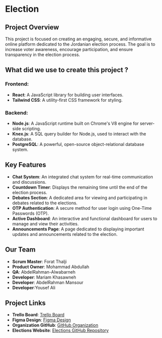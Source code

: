 # Election

## Project Overview
This project is focused on creating an engaging, secure, and informative online platform dedicated to the Jordanian election process. The goal is to increase voter awareness, encourage participation, and ensure transparency in the election process. 

## What did we use to create this project ?
### Frontend:
- **React**: A JavaScript library for building user interfaces.
- **Tailwind CSS**: A utility-first CSS framework for styling.

### Backend:
- **Node.js**: A JavaScript runtime built on Chrome's V8 engine for server-side scripting.
- **Knex.js**: A SQL query builder for Node.js, used to interact with the database.
- **PostgreSQL**: A powerful, open-source object-relational database system.


## Key Features

- **Chat System**: An integrated chat system for real-time communication and discussions.
- **Countdown Timer**: Displays the remaining time until the end of the election process.
- **Debates Section**: A dedicated area for viewing and participating in debates related to the elections.
- **OTP Authentication**: A secure method for user login using One-Time Passwords (OTP).
- **Active Dashboard**: An interactive and functional dashboard for users to manage and view their activities.
- **Announcements Page**: A page dedicated to displaying important updates and announcements related to the election.


## Our Team

- **Scrum Master**: Forat Thalji
- **Product Owner**: Mohammad Abdullah
- **QA**: AbdelRahman-Alwabarneh
- **Developer**: Mariam Khasawneh
- **Developer**: AbdelRahman Mansour
- **Developer**:Yousef Ali


## Project Links

- **Trello Board**: [Trello Board](https://trello.com/b/Onw8BXiW/g3-voting-system)
- **Figma Design**: [Figma Design](https://www.figma.com/design/14dBJ0PTHIvSvBpbDxyMLD/Election?node-id=17-1007&t=oSxDS9hvIwhNX1Ks-0)
- **Organization GitHub**: [GitHub Organization](https://github.com/Elections-Project)
- **Elections Website**: [Elections GitHub Repository](https://github.com/Elections-Project/Election_V3.git)

